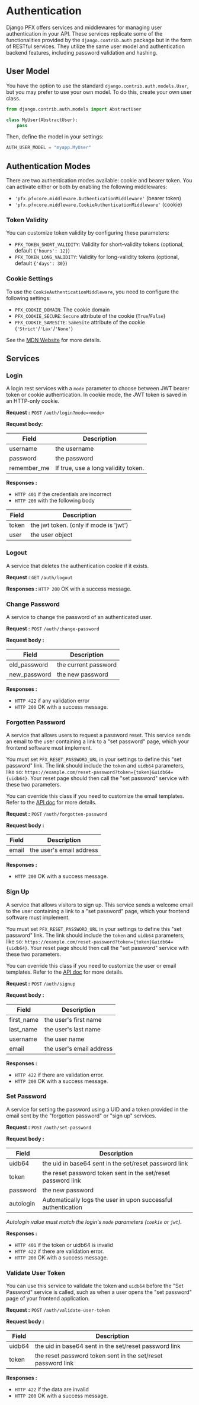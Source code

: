 # Authentication

Django PFX offers services and middlewares for managing user authentication in your API.
These services replicate some of the functionalities provided by the `django.contrib.auth`
package but in the form of RESTful services.
They utilize the same user model and authentication backend features,
including password validation and hashing.

## User Model

You have the option to use the standard `django.contrib.auth.models.User`,
but you may prefer to use your own model. To do this, create your own user class.

```python
from django.contrib.auth.models import AbstractUser

class MyUser(AbstractUser):
    pass
```

Then, define the model in your settings:

```python
AUTH_USER_MODEL = "myapp.MyUser"
```

## Authentication Modes

There are two authentication modes available: cookie and bearer token. You can activate either or both by enabling the following middlewares:

* `'pfx.pfxcore.middleware.AuthenticationMiddleware'` (bearer token)
* `'pfx.pfxcore.middleware.CookieAuthenticationMiddleware'` (cookie)

### Token Validity

You can customize token validity by configuring these parameters:

* `PFX_TOKEN_SHORT_VALIDITY`: Validity for short-validity tokens (optional, default `{'hours': 12}`)
* `PFX_TOKEN_LONG_VALIDITY`: Validity for long-validity tokens (optional, default `{'days': 30}`)

### Cookie Settings

To use the `CookieAuthenticationMiddleware`, you need to configure the following settings:

* `PFX_COOKIE_DOMAIN`: The cookie domain
* `PFX_COOKIE_SECURE`: `Secure` attribute of the cookie (`True`/`False`)
* `PFX_COOKIE_SAMESITE`: `SameSite` attribute of the cookie (`'Strict'`/`'Lax'`/`'None'`)

See the [MDN Website](https://developer.mozilla.org/en-US/docs/Web/HTTP/Cookies) for more details.

## Services

### Login
A login rest services with a `mode` parameter to choose between JWT bearer token or cookie authentication.
In cookie mode, the JWT token is saved in an HTTP-only cookie.

**Request :** `POST` `/auth/login?mode=<mode>`

**Request body:**

| Field       | Description                         |
|-------------|-------------------------------------|
| username    | the username                        |
| password    | the password                        |
| remember_me | If true, use a long validity token. |

**Responses :**

* `HTTP 401` if the credentials are incorrect
* `HTTP 200` with the following body

| Field | Description                            |
|-------|----------------------------------------|
| token | the jwt token. (only if mode is 'jwt') |
| user  | the user object                        |


### Logout
A service that deletes the authentication cookie if it exists.

**Request :** `GET` `/auth/logout`

**Responses :** `HTTP 200` OK with a success message.


### Change Password
A service to change the password of an authenticated user.

**Request :** `POST` `/auth/change-password`

**Request body :**

| Field        | Description          |
|--------------|----------------------|
| old_password | the current password |
| new_password | the new password     |

**Responses :**
* `HTTP 422` if any validation error
* `HTTP 200` OK with a success message.

### Forgotten Password
A service that allows users to request a password reset. This service sends an email to the user containing
a link to a "set password" page, which your frontend software must implement.

You must set `PFX_RESET_PASSWORD_URL` in your settings to define this "set password" link.
The link should include the `token` and `uidb64` parameters,
like so: `https://example.com/reset-password?token={token}&uidb64={uidb64}`.
Your reset page should then call the "set password" service with these two parameters.

You can override this class if you need to customize the email templates.
Refer to the [API doc](api.views.rst#pfx.pfxcore.views.ForgottenPasswordView) for more details.

**Request :** `POST` `/auth/forgotten-password`

**Request body :**

| Field | Description              |
|-------|--------------------------|
| email | the user's email address |

**Responses :**
* `HTTP 200` OK with a success message.

### Sign Up
A service that allows visitors to sign up.
This service sends a welcome email to the user containing a link to a "set password" page,
which your frontend software must implement.

You must set `PFX_RESET_PASSWORD_URL` in your settings to define this "set password" link.
The link should include the `token` and `uidb64` parameters,
like so: `https://example.com/reset-password?token={token}&uidb64={uidb64}`.
Your reset page should then call the "set password" service with these two parameters.

You can override this class if you need to customize the user or email templates.
Refer to the [API doc](api.views.rst#pfx.pfxcore.views.SignupView) for more details.

**Request :** `POST` `/auth/signup`

**Request body :**

| Field      | Description              |
|------------|--------------------------|
| first_name | the user's first name    |
| last_name  | the user's  last name    |
| username   | the user name            |
| email      | the user's email address |

**Responses :**
* `HTTP 422` if there are validation error.
* `HTTP 200` OK with a success message.

### Set Password
A service for setting the password using a UID and a token provided
in the email sent by the "forgotten password" or "sign up" services.

**Request :** `POST` `/auth/set-password`

**Request body :**

| Field     | Description                                                   |
|-----------|---------------------------------------------------------------|
| uidb64    | the uid in base64 sent in the set/reset password link         |
| token     | the reset password token sent in the set/reset password link  |
| password  | the new password                                              |
| autologin | Automatically logs the user in upon successful authentication |

_Autologin value must match the login's `mode` parameters (`cookie` or `jwt`)._

**Responses :**
* `HTTP 401` if the token or uidb64 is invalid
* `HTTP 422` if there are validation error.
* `HTTP 200` OK with a success message.

### Validate User Token
You can use this service to validate the token and `uidb64` before the
"Set Password" service is called, such as when a user opens the "set password"
page of your frontend application.

**Request :** `POST` `/auth/validate-user-token`

**Request body :**

| Field     | Description                                                   |
|-----------|---------------------------------------------------------------|
| uidb64    | the uid in base64 sent in the set/reset password link         |
| token     | the reset password token sent in the set/reset password link  |


**Responses :**
* `HTTP 422` if the data are invalid
* `HTTP 200` OK with a success message.
